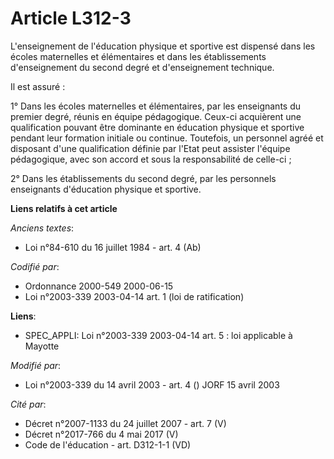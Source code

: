 # Article L312-3

L'enseignement de l'éducation physique et sportive est dispensé dans les écoles maternelles et élémentaires et dans les
établissements d'enseignement du second degré et d'enseignement technique.

Il est assuré :

1° Dans les écoles maternelles et élémentaires, par les enseignants du premier degré, réunis en équipe pédagogique. Ceux-ci
acquièrent une qualification pouvant être dominante en éducation physique et sportive pendant leur formation initiale ou
continue. Toutefois, un personnel agréé et disposant d'une qualification définie par l'Etat peut assister l'équipe
pédagogique, avec son accord et sous la responsabilité de celle-ci ;

2° Dans les établissements du second degré, par les personnels enseignants d'éducation physique et sportive.

**Liens relatifs à cet article**

_Anciens textes_:

  - Loi n°84-610 du 16 juillet 1984 - art. 4 (Ab)

_Codifié par_:

  - Ordonnance 2000-549 2000-06-15
  - Loi n°2003-339 2003-04-14 art. 1 (loi de ratification)

**Liens**:

  - SPEC_APPLI: Loi n°2003-339 2003-04-14 art. 5 : loi applicable à Mayotte

_Modifié par_:

  - Loi n°2003-339 du 14 avril 2003 - art. 4 () JORF 15 avril 2003

_Cité par_:

  - Décret n°2007-1133 du 24 juillet 2007 - art. 7 (V)
  - Décret n°2017-766 du 4 mai 2017 (V)
  - Code de l'éducation - art. D312-1-1 (VD)
